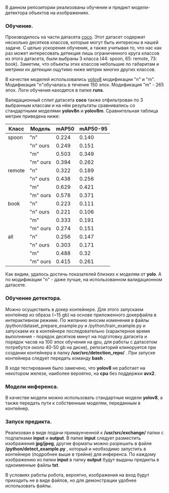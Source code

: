 В данном репозитории реализованы обучение и предикт модели-детектора объектов на изображениях.

### Обучение.

Производилось на части датасета [coco](https://cocodataset.org/#explore). Этот датасет содержит несколько десятков классов, которые могут быть интересны в нашей задаче. С целью ускорения обучения, а также учитывая то, что нас как раз может интересовать детекция лишь ограниченного круга классов из этого датасета, были выбраны 3 класса (44: spoon, 65: remote, 73: book). Заметим, что объекты этих классов небольшие по габаритам и метрики их детекции ощутимо ниже метрик многих других классов. 

В качестве моделей использовались [yolov8](https://docs.ultralytics.com/ru/tasks/detect/#models) модификации "n" и "m". Модификация "n"обучалась в течение 150 эпох. Модификация "m" - 265 эпох. Логи обучения находятся в папке __runs__.

Валидационный сплит датасета __coco__ также отфильтрован по 3 выбранным классам и на нём результаты сравнивались со стандартными моделями __yolov8n__ и __yolov8m__. Сравнительная таблица метрик приведена ниже:

| Класс | Модель | mAP50 | mAP50-95 |
|-------------|-------------|-------------|-------------|
| spoon | "n" | 0.224 | 0.140 |
|  | "n" ours | 0.249 | 0.151 |
|  | "m" | 0.503 | 0.349 |
|  | "m" ours| 0.394 | 0.262 |
| remote | "n" | 0.322 | 0.189 |
|  | "n" ours | 0.438 | 0.256 |
|  | "m" | 0.629 | 0.421 |
|  | "m" ours| 0.578 | 0.371 |
| book | "n" | 0.223 | 0.111 |
|  | "n" ours | 0.221  | 0.106 |
|  | "m" | 0.333 | 0.191 |
|  | "m" ours| 0.274  | 0.151 |
| all | "n" | 0.256  | 0.147 |
|  | "n" ours | 0.303  | 0.171 |
|  | "m" | 0.488 | 0.32 |
|  | "m" ours| 0.415   | 0.261 |

Как видим, удалось достичь показателей близких к моделям от __yolo__. А по модификации "n" - даже лучше, на использованном валидационном датасете.

### Обучение детектора.

Можно осуществить в докер контейнере. Для этого запускаем контейнер из образа (~15 gb) на основе приложенного докерфайла в интерактивном режиме. По желанию вносим изменения в файлы /python/dataset_prepare_example.py и /python/train_example.py и запускаем их в контейнере последовательно (характерное время выполнения - порядок десятков минут на подготовку датасета и порядок часов на 100 эпох обучения на gpu, для работы с датасетом потребутся около 40-50 gb на диске), репозиторий клиноруется при создании контейнера в папку __/usr/src/detection_repo/__ . При запуске контейнера следует передать команду __bash__ .

В ходе тестирования было замечено, что __yolov8__ не работает на некотором железе, наиболее вероятно, на __cpu__ без поддержки __avx2__.

### Модели инференса.

В качестве модели можно использовать стандартные модели __yolov8__, а также передать пути к собственным моделям, переданным в контейнер.

### Запуск предикта.

Реализован в виде подачи примаунченной к __/usr/src/exchange/__ папки с подпапками __input__ и __output__. В папке __input__ следует разместить изображения __jpg/jpeg__, другие форматы можно разрешить в файле __/python/detect_example.py__ , который и необходимо запустить в контейнере (подробнее выше в трейне) для инференса. По каждому изображению из папки __input__ в папку __output__ будут выданы предикты в одноименные файлы __txt__.

В условиях работы робота, вероятно, изображения на вход будут приходить не в виде файлов, но для демонстрации удобнее использовать файлы.
